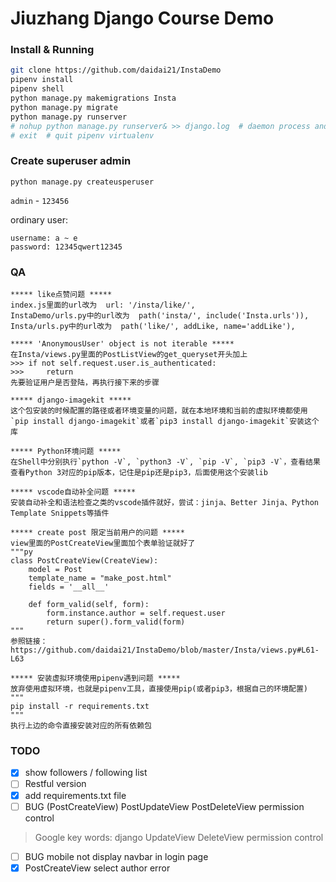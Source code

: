 # Jiuzhang Django Course Demo

### Install & Running

```sh
git clone https://github.com/daidai21/InstaDemo
pipenv install
pipenv shell
python manage.py makemigrations Insta
python manage.py migrate
python manage.py runserver
# nohup python manage.py runserver& >> django.log  # daemon process and backup log
# exit  # quit pipenv virtualenv
```

### Create superuser admin

`python manage.py createusperuser`

`admin` - `123456`

ordinary user:

```
username: a ~ e
password: 12345qwert12345
```

### QA

```text
***** like点赞问题 *****
index.js里面的url改为  url: '/insta/like/',
InstaDemo/urls.py中的url改为  path('insta/', include('Insta.urls')),
Insta/urls.py中的url改为  path('like/', addLike, name='addLike'),

***** 'AnonymousUser' object is not iterable *****
在Insta/views.py里面的PostListView的get_queryset开头加上
>>> if not self.request.user.is_authenticated:
>>>     return 
先要验证用户是否登陆，再执行接下来的步骤

***** django-imagekit *****
这个包安装的时候配置的路径或者环境变量的问题，就在本地环境和当前的虚拟环境都使用`pip install django-imagekit`或者`pip3 install django-imagekit`安装这个库

***** Python环境问题 *****
在Shell中分别执行`python -V`, `python3 -V`, `pip -V`, `pip3 -V`，查看结果
查看Python 3对应的pip版本，记住是pip还是pip3，后面使用这个安装lib

***** vscode自动补全问题 *****
安装自动补全和语法检查之类的vscode插件就好，尝试：jinja、Better Jinja、Python Template Snippets等插件

***** create post 限定当前用户的问题 *****
view里面的PostCreateView里面加个表单验证就好了
"""py
class PostCreateView(CreateView):
    model = Post
    template_name = "make_post.html"
    fields = '__all__'

    def form_valid(self, form):
        form.instance.author = self.request.user
        return super().form_valid(form)
"""
参照链接：https://github.com/daidai21/InstaDemo/blob/master/Insta/views.py#L61-L63

***** 安装虚拟环境使用pipenv遇到问题 *****
放弃使用虚拟环境，也就是pipenv工具，直接使用pip(或者pip3，根据自己的环境配置)
"""
pip install -r requirements.txt
"""
执行上边的命令直接安装对应的所有依赖包
```

### TODO

- [x] show followers / following list
- [ ] Restful version
- [x] add requirements.txt file
- [ ] BUG (PostCreateView) PostUpdateView PostDeleteView permission control
> Google key words: django UpdateView DeleteView permission control
- [ ] BUG mobile not display navbar in login page
- [x] PostCreateView select author error

